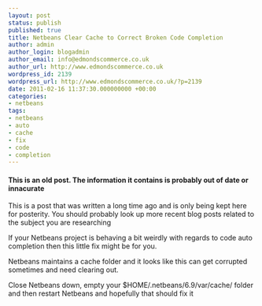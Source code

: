 ```yaml
---
layout: post
status: publish
published: true
title: Netbeans Clear Cache to Correct Broken Code Completion
author: admin
author_login: blogadmin
author_email: info@edmondscommerce.co.uk
author_url: http://www.edmondscommerce.co.uk
wordpress_id: 2139
wordpress_url: http://www.edmondscommerce.co.uk/?p=2139
date: 2011-02-16 11:37:30.000000000 +00:00
categories:
- netbeans
tags:
- netbeans
- auto
- cache
- fix
- code
- completion
---
```

<div class="oldpost"><h4>This is an old post. The information it contains is probably out of date or innacurate</h4>
<p>
This is a post that was written a long time ago and is only being kept here for posterity.
You should probably look up more recent blog posts related to the subject you are researching
</p>
</div>
If your Netbeans project is behaving a bit weirdly with regards to code auto completion then this little fix might be for you.

Netbeans maintains a cache folder and it looks like this can get corrupted sometimes and need clearing out.

Close Netbeans down, empty your $HOME/.netbeans/6.9/var/cache/ folder and then restart Netbeans and hopefully that should fix it
